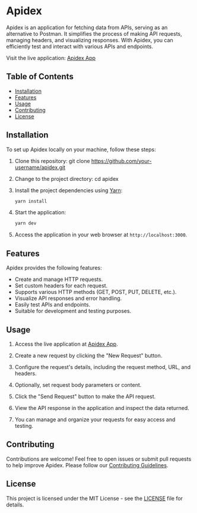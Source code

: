 # Apidex

Apidex is an application for fetching data from APIs, serving as an alternative to Postman. It simplifies the process of making API requests, managing headers, and visualizing responses. With Apidex, you can efficiently test and interact with various APIs and endpoints.

Visit the live application: [Apidex App](https://apidex.vercel.app)

## Table of Contents

- [Installation](#installation)
- [Features](#features)
- [Usage](#usage)
- [Contributing](#contributing)
- [License](#license)

## Installation

To set up Apidex locally on your machine, follow these steps:

1. Clone this repository:
   git clone https://github.com/your-username/apidex.git

2. Change to the project directory:
   cd apidex

3. Install the project dependencies using [Yarn](https://classic.yarnpkg.com/en/docs/install/):
   ```sh
   yarn install
   ```

4. Start the application:
   ```sh
   yarn dev
   ```

5. Access the application in your web browser at `http://localhost:3000`.

## Features

Apidex provides the following features:

- Create and manage HTTP requests.
- Set custom headers for each request.
- Supports various HTTP methods (GET, POST, PUT, DELETE, etc.).
- Visualize API responses and error handling.
- Easily test APIs and endpoints.
- Suitable for development and testing purposes.

## Usage

1. Access the live application at [Apidex App](https://apidex.vercel.app).

2. Create a new request by clicking the "New Request" button.

3. Configure the request's details, including the request method, URL, and headers.

4. Optionally, set request body parameters or content.

5. Click the "Send Request" button to make the API request.

6. View the API response in the application and inspect the data returned.

7. You can manage and organize your requests for easy access and testing.

## Contributing

Contributions are welcome! Feel free to open issues or submit pull requests to help improve Apidex. Please follow our [Contributing Guidelines](CONTRIBUTING.md).

## License

This project is licensed under the MIT License - see the [LICENSE](LICENSE) file for details.
```
